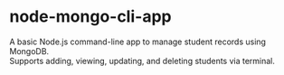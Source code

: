 # node-mongo-cli-app
A basic Node.js command-line app to manage student records using MongoDB.  
Supports adding, viewing, updating, and deleting students via terminal.
